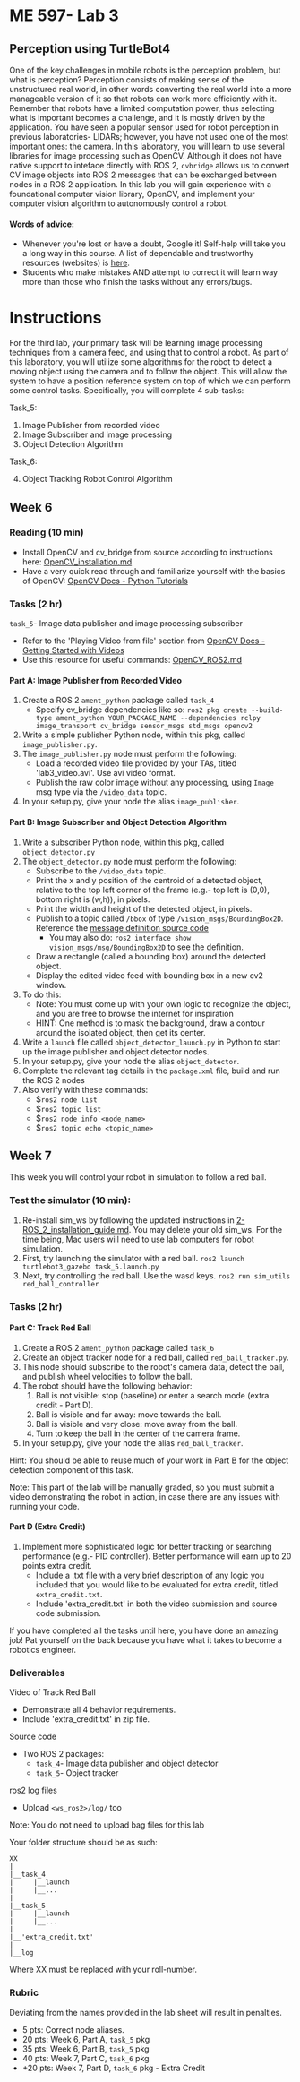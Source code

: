 # ME 597- Lab 3

## Perception using TurtleBot4


One of the key challenges in mobile robots is the perception problem, but what is perception? 
Perception consists of making sense of the unstructured real world, in other words converting the real world into a more manageable version of it so that robots can work more efficiently with it. 
Remember that robots have a limited computation power, thus selecting what is important becomes a challenge, and it is mostly driven by the application.
You have seen a popular sensor used for robot perception in previous laboratories- LIDARs; however, you have not used one of the most important ones: the camera.
In this laboratory, you will learn to use several libraries for image processing such as OpenCV. 
Although it does not have native support to inteface directly with ROS 2, `cvbridge` allows us to convert CV image objects into ROS 2 messages that can be exchanged between nodes in a ROS 2 application.
In this lab you will gain experience with a foundational computer vision library, OpenCV, and implement your computer vision algorithm to autonomously control a robot.

#### Words of advice:
* Whenever you're lost or have a doubt, Google it! Self-help will take you a long way in this course. A list of dependable and trustworthy resources (websites) is [here](../0-Setup/Resources/References.md).
* Students who make mistakes AND attempt to correct it will learn way more than those who finish the tasks without any errors/bugs.


# Instructions
For the third lab, your primary task will be learning image processing techniques from a camera feed, and using that to control a robot.
As part of this laboratory, you will utilize some algorithms for the robot to detect a moving object using the camera and to follow the object. 
This will allow the system to have a position reference system on top of which we can perform some control tasks. Specifically, you will complete 4 sub-tasks: 

Task_5:
1. Image Publisher from recorded video
2. Image Subscriber and image processing
3. Object Detection Algorithm

Task_6:

4. Object Tracking Robot Control Algorithm


## Week 6
### Reading (10 min)
* Install OpenCV and cv_bridge from source according to instructions here: [OpenCV_installation.md](Resources/OpenCV_installation.md)
* Have a very quick read through and familiarize yourself with the basics of OpenCV: [OpenCV Docs - Python Tutorials](https://docs.opencv.org/4.x/d6/d00/tutorial_py_root.html)


### Tasks (2 hr)
`task_5`- Image data publisher and image processing subscriber
* Refer to the 'Playing Video from file' section from [OpenCV Docs - Getting Started with Videos](https://docs.opencv.org/4.x/dd/d43/tutorial_py_video_display.html)
* Use this resource for useful commands: [OpenCV_ROS2.md](Resources/OpenCV_ROS2.md)

#### Part A: Image Publisher from Recorded Video
1. Create a ROS 2 `ament_python` package called `task_4`
    * Specify cv_bridge dependencies like so: `ros2 pkg create --build-type ament_python YOUR_PACKAGE_NAME --dependencies rclpy image_transport cv_bridge sensor_msgs std_msgs opencv2` 
1. Write a simple publisher Python node, within this pkg, called `image_publisher.py`.
1. The `image_publisher.py` node must perform the following:
    * Load a recorded video file provided by your TAs, titled 'lab3_video.avi'. Use avi video format. 
    * Publish the raw color image without any processing, using `Image` msg type via the `/video_data` topic.
1. In your setup.py, give your node the alias `image_publisher`.

#### Part B: Image Subscriber and Object Detection Algorithm
1. Write a subscriber Python node, within this pkg, called `object_detector.py`
1. The `object_detector.py` node must perform the following:
    * Subscribe to the `/video_data` topic.
    * Print the x and y position of the centroid of a detected object, relative to the top left corner of the frame (e.g.- top left is (0,0), bottom right is (w,h)), in pixels.
    * Print the width and height of the detected object, in pixels.
    * Publish to a topic called `/bbox` of type `/vision_msgs/BoundingBox2D`. Reference the [message definition source code](https://github.com/ros-perception/vision_msgs/blob/ros2/vision_msgs/msg/BoundingBox2D.msg)
       * You may also do: `ros2 interface show vision_msgs/msg/BoundingBox2D` to see the definition.
    * Draw a rectangle (called a bounding box) around the detected object.
    * Display the edited video feed with bounding box in a new cv2 window.
1. To do this:
    * Note: You must come up with your own logic to recognize the object, and you are free to browse the internet for inspiration
    * HINT: One method is to mask the background, draw a contour around the isolated object, then get its center.
1. Write a `launch` file called `object_detector_launch.py` in Python to start up the image publisher and object detector nodes.
1. In your setup.py, give your node the alias `object_detector`.
1. Complete the relevant tag details in the `package.xml` file, build and run the ROS 2 nodes
1. Also verify with these commands:
    * $`ros2 node list`
    * $`ros2 topic list`
    * $`ros2 node info <node_name>`
    * $`ros2 topic echo <topic_name>`

## Week 7
This week you will control your robot in simulation to follow a red ball.
### Test the simulator (10 min):
1. Re-install sim_ws by following the updated instructions in [2-ROS_2_installation_guide.md](../0-Setup/2-ROS_2_installation_guide.md). You may delete your old sim_ws. For the time being, Mac users will need to use lab computers for robot simulation.
1. First, try launching the simulator with a red ball.
`ros2 launch turtlebot3_gazebo task_5.launch.py`
1. Next, try controlling the red ball. Use the wasd keys.
`ros2 run sim_utils red_ball_controller`

### Tasks (2 hr)

#### Part C: Track Red Ball
1. Create a ROS 2 `ament_python` package called `task_6`
2. Create an object tracker node for a red ball, called `red_ball_tracker.py`.
3. This node should subscribe to the robot's camera data, detect the ball, and publish wheel velocities to follow the ball.
4. The robot should have the following behavior:
    1. Ball is not visible: stop (baseline) or enter a search mode (extra credit - Part D).
    2. Ball is visible and far away: move towards the ball.
    3. Ball is visible and very close: move away from the ball.
    4. Turn to keep the ball in the center of the camera frame.
5. In your setup.py, give your node the alias `red_ball_tracker`.

Hint: You should be able to reuse much of your work in Part B for the object detection component of this task.

Note: This part of the lab will be manually graded, so you must submit a video demonstrating the robot in action, in case there are any issues with running your code.

#### Part D (Extra Credit)
1. Implement more sophisticated logic for better tracking or searching performance (e.g.- PID controller). Better performance will earn up to 20 points extra credit.
    * Include a .txt file with a very brief description of any logic you included that you would like to be evaluated for extra credit, titled `extra_credit.txt`. 
    * Include 'extra_credit.txt' in both the video submission and source code submission. 

If you have completed all the tasks until here, you have done an amazing job! Pat yourself on the back because you have what it takes to become a robotics engineer.

### Deliverables
Video of Track Red Ball
* Demonstrate all 4 behavior requirements.
* Include 'extra_credit.txt' in zip file.

Source code
* Two ROS 2 packages:
    * `task_4`- Image data publisher and object detector 
    * `task_5`- Object tracker

ros2 log files
* Upload `<ws_ros2>/log/` too

Note: You do not need to upload bag files for this lab

Your folder structure should be as such:

```
XX
|
|__task_4
|     |__launch
|     |__...
|     
|__task_5
|     |__launch
|     |__...
|
|__'extra_credit.txt'
|
|__log
```

Where XX must be replaced with your roll-number.

### Rubric
Deviating from the names provided in the lab sheet will result in penalties.
* 5  pts: Correct node aliases.
* 20 pts: Week 6, Part A, `task_5` pkg
* 35 pts: Week 6, Part B, `task_5` pkg
* 40 pts: Week 7, Part C, `task_6` pkg
* +20 pts: Week 7, Part D, `task_6` pkg - Extra Credit
